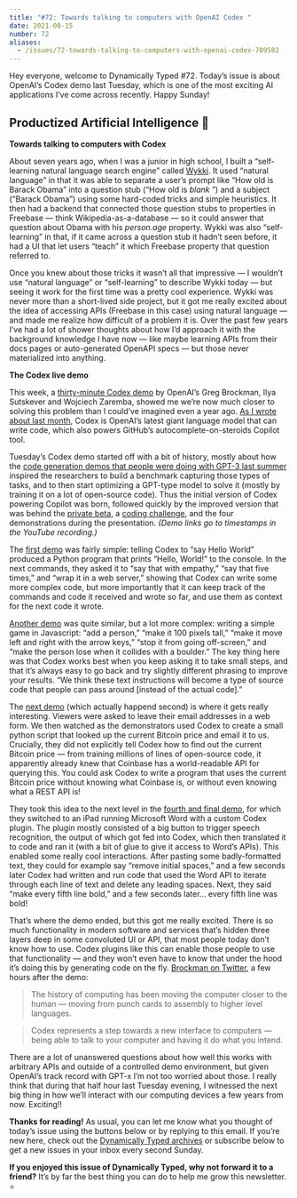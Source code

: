 ```yaml
---
title: "#72: Towards talking to computers with OpenAI Codex "
date: 2021-08-15
number: 72
aliases:
  - /issues/72-towards-talking-to-computers-with-openai-codex-709582
---
```


Hey everyone, welcome to Dynamically Typed #72.
Today’s issue is about OpenAI’s Codex demo last Tuesday, which is one of the most exciting AI applications I’ve come across recently.
Happy Sunday!

## Productized Artificial Intelligence 🔌

**Towards talking to computers with Codex**

About seven years ago, when I was a junior in high school, I built a “self-learning natural language search engine” called [Wykki](https://leonoverweel.com/projects/2014/wykki/?utm_campaign=Dynamically%20Typed&utm_medium=email&utm_source=Revue%20newsletter).
It used “natural language” in that it was able to separate a user’s prompt like “How old is Barack Obama” into a question stub (“How old is _blank_ ”) and a subject (“Barack Obama”) using some hard-coded tricks and simple heuristics.
It then had a backend that connected those question stubs to properties in Freebase — think Wikipedia-as-a-database — so it could answer that question about Obama with his _person.age_ property.
Wykki was also “self-learning” in that, if it came across a question stub it hadn’t seen before, it had a UI that let users “teach” it which Freebase property that question referred to.

Once you knew about those tricks it wasn’t all that impressive — I wouldn’t use “natural language” or “self-learning” to describe Wykki today — but seeing it work for the first time was a pretty cool experience.
Wykki was never more than a short-lived side project, but it got me really excited about the idea of accessing APIs (Freebase in this case) using natural language — and made me realize how difficult of a problem it is.
Over the past few years I’ve had a lot of shower thoughts about how I’d approach it with the background knowledge I have now — like maybe learning APIs from their docs pages or auto-generated OpenAPI specs — but those never materialized into anything.

**The Codex live demo**

This week, a [thirty-minute Codex demo](https://www.youtube.com/watch?utm_campaign=Dynamically%20Typed&utm_medium=email&utm_source=Revue%20newsletter&v=SGUCcjHTmGY) by OpenAI’s Greg Brockman, Ilya Sutskever and Wojciech Zaremba, showed me we’re now much closer to solving this problem than I could’ve imagined even a year ago.
[As I wrote about last month](https://dynamicallytyped.com/stories/2021/copilot/?utm_campaign=Dynamically%20Typed&utm_medium=email&utm_source=Revue%20newsletter), Codex is OpenAI’s latest giant language model that can write code, which also powers GitHub’s autocomplete-on-steroids Copilot tool.

Tuesday’s Codex demo started off with a bit of history, mostly about how the [code generation demos that people were doing with GPT-3 last summer](https://dynamicallytyped.com/stories/2020/gpt-3-demos-one-month-in/?utm_campaign=Dynamically%20Typed&utm_medium=email&utm_source=Revue%20newsletter) inspired the researchers to build a benchmark capturing those types of tasks, and to then start optimizing a GPT-type model to solve it (mostly by training it on a lot of open-source code).
Thus the initial version of Codex powering Copilot was born, followed quickly by the improved version that was behind the [private beta](https://share.hsforms.com/1Lfc7WtPLRk2ppXhPjcYY-A4sk30?utm_campaign=Dynamically%20Typed&utm_medium=email&utm_source=Revue%20newsletter), a [coding challenge](https://challenge.openai.com?utm_campaign=Dynamically%20Typed&utm_medium=email&utm_source=Revue%20newsletter), and the four demonstrations during the presentation.
_(Demo links go to timestamps in the YouTube recording.)_

The [first demo](https://youtu.be/SGUCcjHTmGY?t=219&utm_campaign=Dynamically%20Typed&utm_medium=email&utm_source=Revue%20newsletter) was fairly simple: telling Codex to “say Hello World” produced a Python program that prints “Hello, World!” to the console.
In the next commands, they asked it to “say that with empathy,” “say that five times,” and “wrap it in a web server,” showing that Codex can write some more complex code, but more importantly that it can keep track of the commands and code it received and wrote so far, and use them as context for the next code it wrote.

[Another demo](https://youtu.be/SGUCcjHTmGY?t=820&utm_campaign=Dynamically%20Typed&utm_medium=email&utm_source=Revue%20newsletter) was quite similar, but a lot more complex: writing a simple game in Javascript: “add a person,” “make it 100 pixels tall,” “make it move left and right with the arrow keys,” “stop it from going off-screen,” and “make the person lose when it collides with a boulder.” The key thing here was that Codex works best when you keep asking it to take small steps, and that it’s always easy to go back and try slightly different phrasing to improve your results.
“We think these text instructions will become a type of source code that people can pass around [instead of the actual code].”

The [next demo](https://youtu.be/SGUCcjHTmGY?t=564&utm_campaign=Dynamically%20Typed&utm_medium=email&utm_source=Revue%20newsletter) (which actually happend second) is where it gets really interesting.
Viewers were asked to leave their email addresses in a web form.
We then watched as the demonstrators used Codex to create a small python script that looked up the current Bitcoin price and email it to us.
Crucially, they did not explicitly tell Codex how to find out the current Bitcoin price — from training millions of lines of open-source code, it apparently already knew that Coinbase has a world-readable API for querying this.
You could ask Codex to write a program that uses the current Bitcoin price without knowing what Coinbase is, or without even knowing what a REST API is!

They took this idea to the next level in the [fourth and final demo](https://youtu.be/SGUCcjHTmGY?t=1498&utm_campaign=Dynamically%20Typed&utm_medium=email&utm_source=Revue%20newsletter), for which they switched to an iPad running Microsoft Word with a custom Codex plugin.
The plugin mostly consisted of a big button to trigger speech recognition, the output of which got fed into Codex, which then translated it to code and ran it (with a bit of glue to give it access to Word’s APIs).
This enabled some really cool interactions.
After pasting some badly-formatted text, they could for example say “remove initial spaces,” and a few seconds later Codex had written and run code that used the Word API to iterate through each line of text and delete any leading spaces.
Next, they said “make every fifth line bold,” and a few seconds later… every fifth line was bold!

That’s where the demo ended, but this got me really excited.
There is so much functionality in modern software and services that’s hidden three layers deep in some convoluted UI or API, that most people today don’t know how to use.
Codex plugins like this can enable those people to use that functionality — and they won’t even have to know that under the hood it’s doing this by generating code on the fly.
[Brockman on Twitter](https://twitter.com/gdb/status/1425159432648855552?utm_campaign=Dynamically%20Typed&utm_medium=email&utm_source=Revue%20newsletter), a few hours after the demo:

> The history of computing has been moving the computer closer to the human — moving from punch cards to assembly to higher level languages.

> Codex represents a step towards a new interface to computers — being able to talk to your computer and having it do what you intend.

There are a lot of unanswered questions about how well this works with arbitrary APIs and outside of a controlled demo environment, but given OpenAI’s track record with GPT-x I’m not too worried about those.
I really think that during that half hour last Tuesday evening, I witnessed the next big thing in how we’ll interact with our computing devices a few years from now.
Exciting!!

**Thanks for reading!**
As usual, you can let me know what you thought of today’s issue using the buttons below or by replying to this email.
If you’re new here, check out the [Dynamically Typed archives](https://dynamicallytyped.com/?utm_campaign=Dynamically%20Typed&utm_medium=email&utm_source=Revue%20newsletter) or subscribe below to get a new issues in your inbox every second Sunday.

**If you enjoyed this issue of Dynamically Typed, why not forward it to a friend?**
It’s by far the best thing you can do to help me grow this newsletter.
⭐️